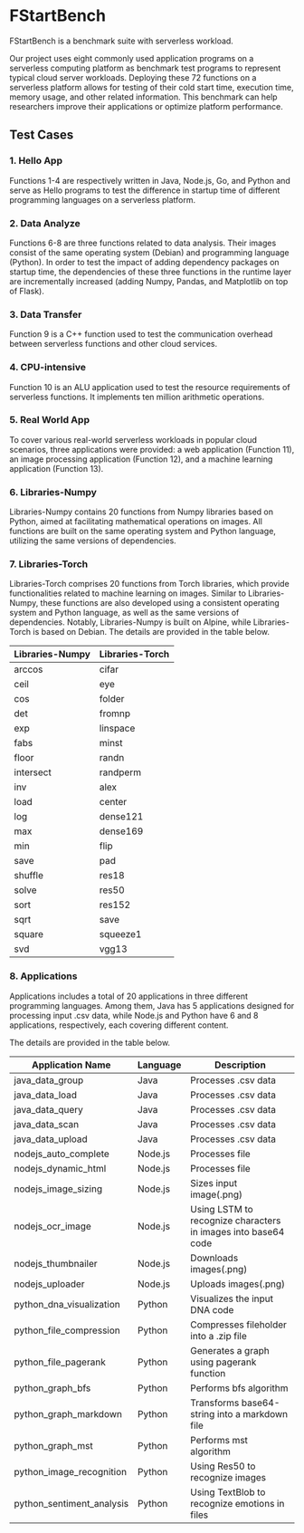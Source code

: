 # FStartBench
FStartBench is a benchmark suite with serverless workload.

Our project uses eight commonly used application programs on a serverless computing platform as benchmark test programs to represent typical cloud server workloads. Deploying these 72 functions on a serverless platform allows for testing of their cold start time, execution time, memory usage, and other related information. This benchmark can help researchers improve their applications or optimize platform performance.

## Test Cases
### 1. Hello App
Functions 1-4 are respectively written in Java, Node.js, Go, and Python and serve as Hello programs to test the difference in startup time of different programming languages on a serverless platform.

### 2. Data Analyze
Functions 6-8 are three functions related to data analysis. Their images consist of the same operating system (Debian) and programming language (Python). In order to test the impact of adding dependency packages on startup time, the dependencies of these three functions in the runtime layer are incrementally increased (adding Numpy, Pandas, and Matplotlib on top of Flask).

### 3. Data Transfer
Function 9 is a C++ function used to test the communication overhead between serverless functions and other cloud services.

### 4. CPU-intensive
Function 10 is an ALU application used to test the resource requirements of serverless functions. It implements ten million arithmetic operations.

### 5. Real World App
To cover various real-world serverless workloads in popular cloud scenarios, three applications were provided: a web application (Function 11), an image processing application (Function 12), and a machine learning application (Function 13).

### 6. Libraries-Numpy 
Libraries-Numpy contains 20 functions from Numpy libraries based on Python, aimed at facilitating mathematical operations on images. All functions are built on the same operating system and Python language, utilizing the same versions of dependencies. 

### 7. Libraries-Torch
Libraries-Torch comprises 20 functions from Torch libraries, which provide functionalities related to machine learning on images. Similar to Libraries-Numpy, these functions are also developed using a consistent operating system and Python language, as well as the same versions of dependencies. Notably, Libraries-Numpy is built on Alpine, while Libraries-Torch is based on Debian.
The details are provided in the table below.

|Libraries-Numpy | Libraries-Torch|
|------------------|----------|
| arccos           | cifar    | 
| ceil             | eye      | 
| cos              | folder   | 
| det              | fromnp   |  
| exp              | linspace |
| fabs             | minst    |
| floor            | randn    |
| intersect        | randperm |
| inv              | alex     |
| load             | center   | 
| log              | dense121 |
| max              | dense169 |
| min              | flip     |
| save             | pad      |  
| shuffle          | res18    | 
| solve            | res50    |
| sort             | res152   |
| sqrt             | save     |
| square           | squeeze1 |
| svd              | vgg13    |

### 8. Applications
Applications includes a total of 20 applications in three different programming languages. Among them, Java has 5 applications designed for processing input .csv data, while Node.js and Python have 6 and 8 applications, respectively, each covering different content. 

The details are provided in the table below.

| Application Name        | Language | Description                                                        |
|-------------------------|----------|--------------------------------------------------------------------|
|java_data_group          | Java     | Processes .csv data                                                |
|java_data_load           | Java     | Processes .csv data                                                |
|java_data_query          | Java     | Processes .csv data                                                |
|java_data_scan           | Java     | Processes .csv data                                                |
|java_data_upload         | Java     | Processes .csv data                                                |
|nodejs_auto_complete     | Node.js  | Processes file                                                     |
|nodejs_dynamic_html      | Node.js  | Processes file                                                     |
|nodejs_image_sizing      | Node.js  | Sizes input image(.png)                                            |
|nodejs_ocr_image         | Node.js  | Using LSTM to recognize characters in images into base64 code      |
|nodejs_thumbnailer       | Node.js  | Downloads images(.png)                                             |
|nodejs_uploader          | Node.js  | Uploads images(.png)                                               |
|python_dna_visualization | Python   | Visualizes the input DNA code                                      |
|python_file_compression  | Python   | Compresses fileholder into a .zip file                             |
|python_file_pagerank     | Python   | Generates a graph using pagerank function                          |
|python_graph_bfs         | Python   | Performs bfs algorithm                                             |
|python_graph_markdown    | Python   | Transforms base64-string into a markdown file                      |
|python_graph_mst         | Python   | Performs mst algorithm                                             |
|python_image_recognition | Python   | Using Res50 to recognize images                                    |
|python_sentiment_analysis| Python   | Using TextBlob to recognize emotions in files                      |
